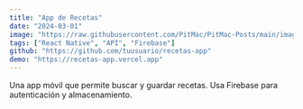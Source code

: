 ```yaml
---
title: "App de Recetas"
date: "2024-03-01"
image: "https://raw.githubusercontent.com/PitMac/PitMac-Posts/main/images/post-1-cover.png"
tags: ["React Native", "API", "Firebase"]
github: "https://github.com/tuusuario/recetas-app"
demo: "https://recetas-app.vercel.app"
---
```


Una app móvil que permite buscar y guardar recetas. Usa Firebase para autenticación y almacenamiento.
